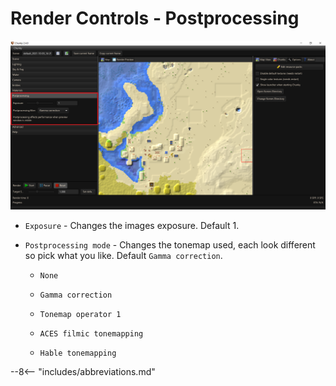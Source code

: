 # Render Controls - Postprocessing

![Render controls Postprocessing](../../img/user_interface/render_controls/postprocessing.png)

- `Exposure` - Changes the images exposure. Default 1.

- `Postprocessing mode` - Changes the tonemap used, each look different so pick what you like. Default `Gamma correction`.
	
	- `None`
	
	- `Gamma correction`
	
	- `Tonemap operator 1`
	
	- `ACES filmic tonemapping`
	
	- `Hable tonemapping`

--8<-- "includes/abbreviations.md"
